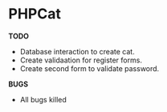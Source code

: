 PHPCat
======

**TODO**
- Database interaction to create cat.
- Create validaation for register forms.
- Create second form to validate password.

**BUGS**
* All bugs killed
